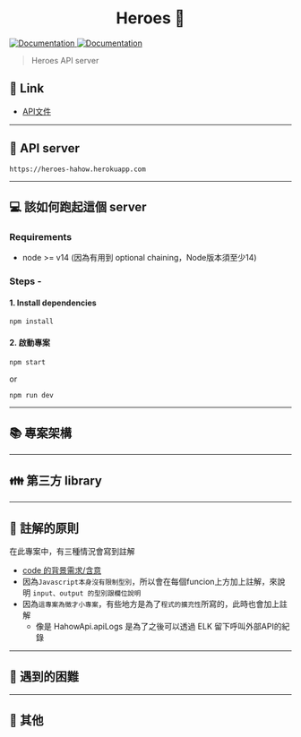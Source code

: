 <h1 align="center">Heroes 🦸</h1>
<p>
  <a href="https://github.com/a179346/heroes/actions/workflows/test.yml" target="_blank">
    <img alt="Documentation" src="https://github.com/a179346/heroes/actions/workflows/test.yml/badge.svg" />
  </a>
  <a href="https://redocly.github.io/redoc/?url=https://raw.githubusercontent.com/a179346/heroes-apidoc/main/api.json" target="_blank">
    <img alt="Documentation" src="https://img.shields.io/badge/documentation-yes-brightgreen.svg" />
  </a>
</p>

> Heroes API server

## 🔗 Link
+ [API文件](https://redocly.github.io/redoc/?url=https://raw.githubusercontent.com/a179346/heroes-apidoc/main/api.json)

---

## 📩 API server
`https://heroes-hahow.herokuapp.com`

---

## 💻 該如何跑起這個 server
### Requirements
- node >= v14 (因為有用到 optional chaining，Node版本須至少14)

### Steps -
#### 1. Install dependencies 
```
npm install
```
#### 2. 啟動專案
```
npm start
```
or
```
npm run dev
```

---

## 📚 專案架構

---

## 👪 第三方 library

---

## 📝 註解的原則

在此專案中，有三種情況會寫到註解

- [code 的背景需求/含意](https://twitter.com/BenLesh/status/1372562839475470336?s=20)
- 因為`Javascript本身沒有限制型別`，所以會在每個funcion上方加上註解，來說明 `input、output 的型別跟欄位說明`
- 因為`這專案為徵才小專案`，有些地方是為了`程式的擴充性`所寫的，此時也會加上註解
  - 像是 HahowApi.apiLogs 是為了之後可以透過 ELK 留下呼叫外部API的紀錄

---

## 🤯 遇到的困難

---

## 🗿 其他